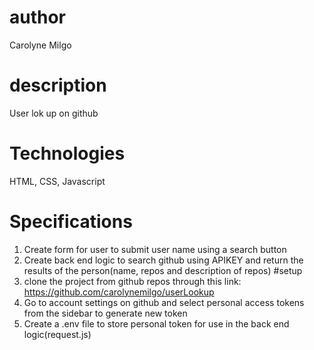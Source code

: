 # author
Carolyne Milgo
# description
User lok up on github
# Technologies
HTML, CSS, Javascript
# Specifications
1. Create form for user to submit user name using a search button
2. Create back end logic to search github using APIKEY and return the results of the person(name, repos and description of repos)
#setup
1. clone the project from github repos through this link: https://github.com/carolynemilgo/userLookup
2. Go to account settings on github and select personal access tokens from the sidebar to generate new token
3. Create a .env file to store personal token for use in the back end logic(request.js)
